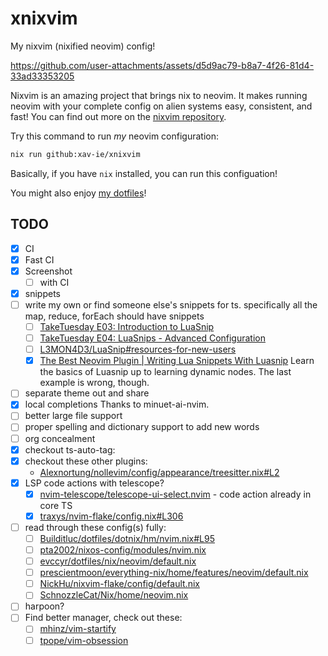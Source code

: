 # xnixvim

My nixvim (nixified neovim) config!

https://github.com/user-attachments/assets/d5d9ac79-b8a7-4f26-81d4-33ad33353205

Nixvim is an amazing project that brings nix to neovim. It makes running neovim
with your complete config on alien systems easy, consistent, and fast! You can
find out more on the [nixvim repository](https://github.com/nix-community/nixvim).

Try this command to run _my_ neovim configuration:

```sh
nix run github:xav-ie/xnixvim
```

Basically, if you have `nix` installed, you can run this configuation!

You might also enjoy [my dotfiles](https://github.com/xav-ie/dots)!

## TODO

- [x] CI
- [x] Fast CI
- [x] Screenshot
  - [ ] with CI
- [x] snippets
- [ ] write my own or find someone else's snippets for ts. specifically all the
      map, reduce, forEach should have snippets
  - [ ] [TakeTuesday E03: Introduction to LuaSnip](https://www.youtube.com/watch?v=Dn800rlPIho)
  - [ ] [TakeTuesday E04: LuaSnips - Advanced Configuration](https://www.youtube.com/watch?v=KtQZRAkgLqo)
  - [ ] [L3MON4D3/LuaSnip#resources-for-new-users](https://github.com/L3MON4D3/LuaSnip#resources-for-new-users)
  - [x] [The Best Neovim Plugin | Writing Lua Snippets With Luasnip](https://www.youtube.com/watch?v=FmHhonPjvvA)
        Learn the basics of Luasnip up to learning dynamic nodes. The last example is wrong, though.
- [ ] separate theme out and share
- [x] local completions
      Thanks to minuet-ai-nvim.
- [ ] better large file support
- [ ] proper spelling and dictionary support to add new words
- [ ] org concealment
- [x] checkout ts-auto-tag:
- [x] checkout these other plugins:
  - [Alexnortung/nollevim/config/appearance/treesitter.nix#L2](https://github.com/Alexnortung/nollevim/blob/fcc35456c567c6108774e839d617c97832217e67/config/appearance/treesitter.nix#L2)
- [x] LSP code actions with telescope?
  - [x] [nvim-telescope/telescope-ui-select.nvim](https://github.com/nvim-telescope/telescope-ui-select.nvim) - code action already in core TS
  - [x] [traxys/nvim-flake/config.nix#L306](https://github.com/traxys/nvim-flake/blob/c753bb1e624406ef454df9e8cb59d0996000dc93/config.nix#L306)
- [ ] read through these config(s) fully:
  - [ ] [Builditluc/dotfiles/dotnix/hm/nvim.nix#L95](https://github.com/Builditluc/dotfiles/blob/0989f7bf0d147232b4133d9fe4fb166465e93b94/dotnix/hm/nvim.nix#L95)
  - [ ] [pta2002/nixos-config/modules/nvim.nix](https://github.com/pta2002/nixos-config/blob/main/modules/nvim.nix)
  - [ ] [evccyr/dotfiles/nix/neovim/default.nix](https://github.com/evccyr/dotfiles/blob/main/nix/neovim/default.nix)
  - [ ] [prescientmoon/everything-nix/home/features/neovim/default.nix](https://github.com/prescientmoon/everything-nix/blob/82fca70a6e882365a76e947cc0e01db07d6cc13c/home/features/neovim/default.nix)
  - [ ] [NickHu/nixvim-flake/config/default.nix](https://github.com/NickHu/nixvim-flake/blob/1f47b9cfb5d8e86a48cf8d64bfb3fd0389d14f75/config/default.nix)
  - [ ] [SchnozzleCat/Nix/home/neovim.nix](https://github.com/SchnozzleCat/Nix/blob/160e617a28ef25be2311445fc407ca54e53437a7/home/neovim.nix)
- [ ] harpoon?
- [ ] Find better manager, check out these:
  - [ ] [mhinz/vim-startify](https://github.com/mhinz/vim-startify)
  - [ ] [tpope/vim-obsession](https://github.com/tpope/vim-obsession)
